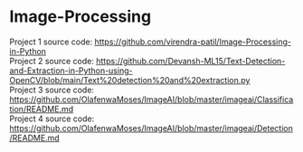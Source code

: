 # Image-Processing

Project 1 source code: https://github.com/virendra-patil/Image-Processing-in-Python <br>
Project 2 source code: https://github.com/Devansh-ML15/Text-Detection-and-Extraction-in-Python-using-OpenCV/blob/main/Text%20detection%20and%20extraction.py <br>
Project 3 source code: https://github.com/OlafenwaMoses/ImageAI/blob/master/imageai/Classification/README.md <br>
Project 4 source code: https://github.com/OlafenwaMoses/ImageAI/blob/master/imageai/Detection/README.md
